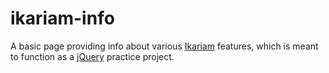 # ikariam-info
A basic page providing info about various [Ikariam](https://lobby.ikariam.gameforge.com/en_GB/) features, which is meant to function as a [jQuery](https://jquery.com/) practice project.
